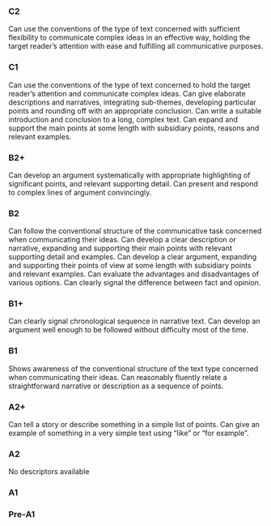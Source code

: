 ### C2
Can use the conventions of the type of text concerned with sufficient flexibility to communicate complex ideas in an effective way, holding the target reader’s attention with ease and fulfilling all communicative purposes.
### C1
Can use the conventions of the type of text concerned to hold the target reader’s attention and communicate complex ideas.
Can give elaborate descriptions and narratives, integrating sub-themes, developing particular points and rounding off with an appropriate conclusion.
Can write a suitable introduction and conclusion to a long, complex text.
Can expand and support the main points at some length with subsidiary points, reasons and relevant examples.
### B2+
Can develop an argument systematically with appropriate highlighting of significant points, and relevant supporting detail.
Can present and respond to complex lines of argument convincingly.
### B2
Can follow the conventional structure of the communicative task concerned when communicating their ideas.
Can develop a clear description or narrative, expanding and supporting their main points with relevant supporting detail and examples.
Can develop a clear argument, expanding and supporting their points of view at some length with subsidiary points and relevant examples.
Can evaluate the advantages and disadvantages of various options.
Can clearly signal the difference between fact and opinion.
### B1+
Can clearly signal chronological sequence in narrative text.
Can develop an argument well enough to be followed without difficulty most of the time.
### B1
Shows awareness of the conventional structure of the text type concerned when communicating their ideas.
Can reasonably fluently relate a straightforward narrative or description as a sequence of points.
### A2+
Can tell a story or describe something in a simple list of points.
Can give an example of something in a very simple text using “like” or “for example”.
### A2
No descriptors available
### A1

### Pre-A1